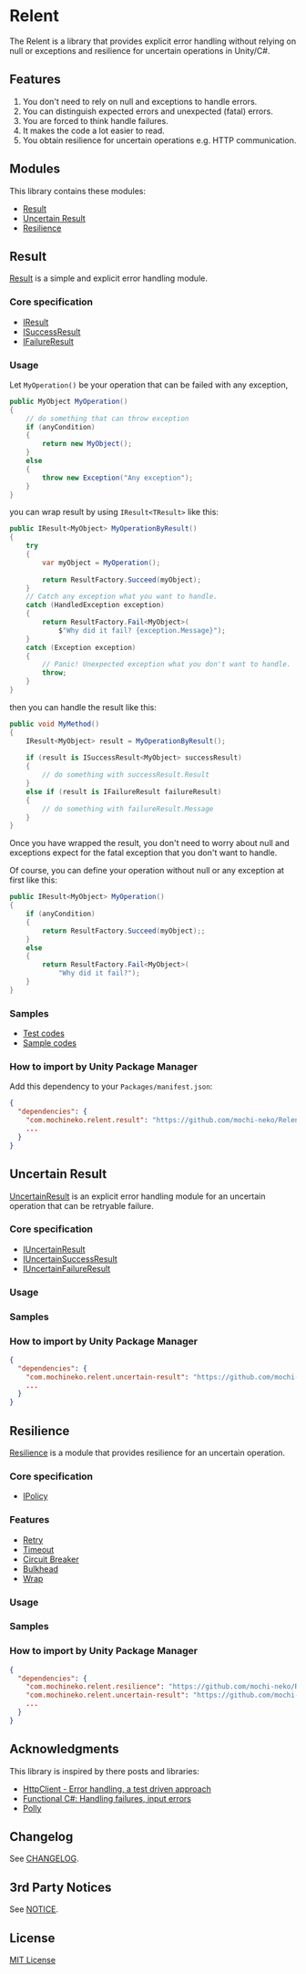 # Relent

The Relent is a library that provides explicit error handling without relying on null or exceptions and resilience for uncertain operations in Unity/C#.

## Features

1. You don't need to rely on null and exceptions to handle errors.
2. You can distinguish expected errors and unexpected (fatal) errors.
3. You are forced to think handle failures.
4. It makes the code a lot easier to read.
5. You obtain resilience for uncertain operations e.g. HTTP communication.

## Modules

This library contains these modules:

- [Result](#result)
- [Uncertain Result](#uncertain-result)
- [Resilience](#uncertain-result)

## Result

[Result](https://github.com/mochi-neko/Relent/tree/main/Assets/Mochineko/Relent/Result)
 is a simple and explicit error handling module.

### Core specification

- [IResult](https://github.com/mochi-neko/Relent/blob/main/Assets/Mochineko/Relent/Result/IResult.cs)
- [ISuccessResult](https://github.com/mochi-neko/Relent/blob/main/Assets/Mochineko/Relent/Result/ISuccessResult.cs)
- [IFailureResult](https://github.com/mochi-neko/Relent/blob/main/Assets/Mochineko/Relent/Result/IFailureResult.cs)

### Usage

Let `MyOperation()` be your operation that can be failed with any exception,

```csharp
public MyObject MyOperation()
{
    // do something that can throw exception
    if (anyCondition)
    {
        return new MyObject();
    }
    else
    {
        throw new Exception("Any exception");
    }   
}
```

you can wrap result by using `IResult<TResult>` like this:

```csharp
public IResult<MyObject> MyOperationByResult()
{
    try
    {
        var myObject = MyOperation();
        
        return ResultFactory.Succeed(myObject);
    }
    // Catch any exception what you want to handle.
    catch (HandledException exception)
    {
        return ResultFactory.Fail<MyObject>(
            $"Why did it fail? {exception.Message}");
    }
    catch (Exception exception)
    {
        // Panic! Unexpected exception what you don't want to handle.
        throw;
    }
}
```

then you can handle the result like this:

```csharp
public void MyMethod()
{
    IResult<MyObject> result = MyOperationByResult();
    
    if (result is ISuccessResult<MyObject> successResult)
    {
        // do something with successResult.Result
    }
    else if (result is IFailureResult failureResult)
    {
        // do something with failureResult.Message
    }
}
```

Once you have wrapped the result,
 you don't need to worry about null and exceptions
 expect for the fatal exception that you don't want to handle.

Of course, you can define your operation without null or any exception at first like this:

```csharp
public IResult<MyObject> MyOperation()
{
    if (anyCondition)
    {
        return ResultFactory.Succeed(myObject);;
    }
    else
    {
        return ResultFactory.Fail<MyObject>(
            "Why did it fail?");
    }   
}
```

### Samples

- [Test codes](https://github.com/mochi-neko/Relent/tree/main/Assets/Mochineko/Relent/Result.Tests)
- [Sample codes](https://github.com/mochi-neko/Relent/blob/main/Assets/Mochineko/Relent/Result.Tests/ResultSample.cs)

### How to import by Unity Package Manager

Add this dependency to your `Packages/manifest.json`:

```json
{
  "dependencies": {
    "com.mochineko.relent.result": "https://github.com/mochi-neko/Relent.git?path=/Assets/Mochineko/Relent/Result#0.1.0",
    ...
  }
}
```

## Uncertain Result

[UncertainResult](https://github.com/mochi-neko/Relent/tree/main/Assets/Mochineko/Relent/UncertainResult)
 is an explicit error handling module for an uncertain operation that can be retryable failure.

### Core specification

- [IUncertainResult](https://github.com/mochi-neko/Relent/blob/main/Assets/Mochineko/Relent/UncertainResult/IUncertainResult.cs)
- [IUncertainSuccessResult](https://github.com/mochi-neko/Relent/blob/main/Assets/Mochineko/Relent/UncertainResult/IUncertainSuccessResult.cs)
- [IUncertainFailureResult](https://github.com/mochi-neko/Relent/blob/main/Assets/Mochineko/Relent/UncertainResult/IUncertainFailureResult.cs)

### Usage

### Samples



### How to import by Unity Package Manager

```json
{
  "dependencies": {
    "com.mochineko.relent.uncertain-result": "https://github.com/mochi-neko/Relent.git?path=/Assets/Mochineko/Relent/UncertainResult#0.1.0",
    ...
  }
}
```

## Resilience

[Resilience](https://github.com/mochi-neko/Relent/tree/main/Assets/Mochineko/Relent/Resilience)
 is a module that provides resilience for an uncertain operation.

### Core specification

- [IPolicy](https://github.com/mochi-neko/Relent/blob/main/Assets/Mochineko/Relent/Resilience/IPolicy.cs)

### Features

- [Retry]()
- [Timeout]()
- [Circuit Breaker]()
- [Bulkhead]()
- [Wrap]()

### Usage

### Samples

### How to import by Unity Package Manager

```json
{
  "dependencies": {
    "com.mochineko.relent.resilience": "https://github.com/mochi-neko/Relent.git?path=/Assets/Mochineko/Relent/Resilience#0.1.0",
    "com.mochineko.relent.uncertain-result": "https://github.com/mochi-neko/Relent.git?path=/Assets/Mochineko/Relent/UncertainResult#0.1.0",
    ...
  }
}
```

## Acknowledgments

This library is inspired by there posts and libraries:

- [HttpClient - Error handling, a test driven approach](https://josef.codes/httpclient-error-handling-a-test-driven-approach/)
- [Functional C#: Handling failures, input errors](https://enterprisecraftsmanship.com/posts/functional-c-handling-failures-input-errors/)
- [Polly](https://github.com/App-vNext/Polly)

## Changelog

See [CHANGELOG](https://github.com/mochi-neko/ChatGPT-API-unity/blob/main/CHANGELOG.md).

## 3rd Party Notices

See [NOTICE](https://github.com/mochi-neko/ChatGPT-API-unity/blob/main/NOTICE.md).

## License

[MIT License](https://github.com/mochi-neko/ChatGPT-API-unity/blob/main/LICENSE)